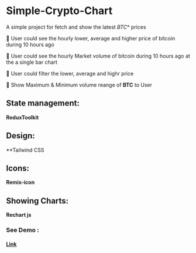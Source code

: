 # Simple-Crypto-Chart
A simple project for fetch and show the latest *BTC** prices

💢 User could see the hourly lower, average and higher price of bitcoin during 10 hours ago

💢 User could see the hourly Market volume of bitcoin during 10 hours ago at the a single bar chart

💢 User could filter the lower, average and highr price

💢 Show Maximum & Minimum volume reange of **BTC** to User

## State management:
**ReduxToolkit**

## Design:
**Tailwind CSS 

## Icons:
**Remix-icon**

## Showing Charts:
**Rechart js**


### See Demo :
#### [Link](https://crypto-bar-chart.vercel.app/)
